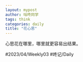 ```yaml
---
layout: mypost
author: 咕咚同学
tags: think 
categories: daily
title: "花心思"
---
```


心思花在哪里，哪里就更容易出结果。

#2023/04/Weekly03 #咚记/Daily 